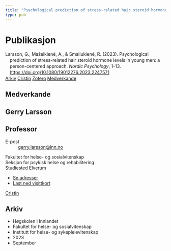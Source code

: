 ```yaml
---
title: "Psychological prediction of stress-related hair steroid hormone levels in young men: a person-centered approach"
type: pub
---
```

<h1>Publikasjon</h1>
<article id="csl-bib-container-DMN343FC" class="csl-bib-container">
  <div class="csl-bib-body" style="line-height: 1.35; padding-left: 1em; text-indent:-1em;">
  <div class="csl-entry">Larsson, G., Ma&#x17E;eikien&#x117;, A., &amp; Smaliukien&#x117;, R. (2023). Psychological prediction of stress-related hair steroid hormone levels in young men: a person-centered approach. <i>Nordic Psychology</i>, 1&#x2013;13. <a href="https://doi.org/10.1080/19012276.2023.2247571">https://doi.org/10.1080/19012276.2023.2247571</a></div>
</div>
  <div class="csl-bib-buttons">
    <a href="#taxonomy-article-DMN343FC" class="csl-bib-button">Arkiv</a>
    <a href="https://app.cristin.no/results/show.jsf?id=2172354" alt="Cristin URL" class="csl-bib-button">Cristin</a>
    <a href="http://zotero.org/groups/5022929/items/DMN343FC" alt="Zotero URL" class="csl-bib-button">Zotero</a>
    <a href="#contributors-article-DMN343FC" class="csl-bib-button">Medverkande</a>
  </div>
  <div id="csl-bib-meta-container-DMN343FC"></div>
</article>
<div id="csl-bib-meta-DMN343FC" class="csl-bib-meta">
  <article id="contributors-article-DMN343FC" class="contributors-article">
    <h1>Medverkande</h1>
    <div class="personas">
<div class="vrtx-hinn-person-card">
<div class="photo">
<i class="lar la-user-circle missing-person"></i>
</div>
<div class="info">
<hgroup><h1>Gerry Larsson</h1>
<h2>Professor</h2>
</hgroup><dl>
<dt>E-post</dt>
<dd>
<a href="mailto:gerry.larsson@inn.no">gerry.larsson@inn.no</a>
</dd>
</dl>
<p>
Fakultet for helse- og sosialvitenskap<br>
Seksjon for psykisk helse og rehabilitering<br>
Studiested Elverum
</p>
<ul class="vrtx-hinn-links">
<li><a href="https://www.inn.no/finn-en-ansatt/gerry-larsson.html#vrtx-hinn-addresses">Se adresser</a></li>
<li><a href="https://www.inn.no/finn-en-ansatt/gerry-larsson.html?vrtx=vcf">Last ned visittkort</a></li>
</ul>
</div>
</div>
<a href="https://app.cristin.no/persons/show.jsf?id=50941" alt="Cristin URL" class="personas-cristin">Cristin</a>
</div>
  </article>
  <article id="taxonomy-article-DMN343FC" class="taxonomy-article">
    <h1>Arkiv</h1>
    <ul>
      <li>Høgskolen i Innlandet</li>
      <li>Fakultet for helse- og sosialvitenskap</li>
      <li>Institutt for helse- og sykepleievitenskap</li>
      <li>2023</li>
      <li>September</li>
    </ul>
  </article>
</div>
